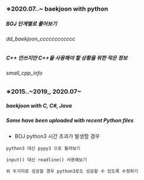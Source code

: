 ### ※2020.07..~ baekjoon with python
##### BOJ 단계별로 풀어보기
###### dd_baekjoon_cccccccccccc

##### C++ 안쓰지만 C++을 사용해야 할 상황을 위한 작은 정보
###### small_cpp_info

### ※2015..~2019,,  2020.07~ 
##### baekjoon with C, C#, Java
##### Some have been uploaded with recent Python files

* BOJ python3 시간 초과가 발생할 경우
```
python3 대신 pypy3 으로 돌려보기

input() 대신 readline() 사용해보기

위 두가지로 성공할 경우 python3로도 성공할 수 있도록 수정하기
```